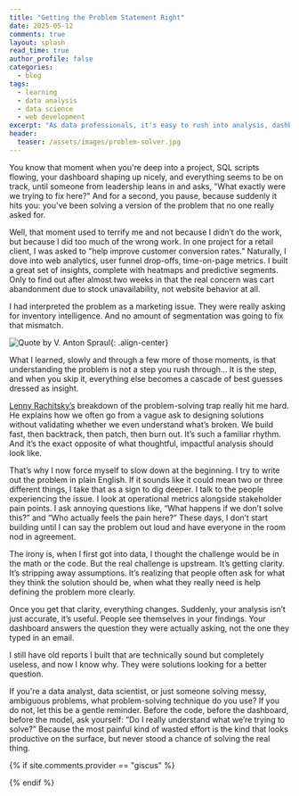 ```yaml
---
title: "Getting the Problem Statement Right"
date: 2025-05-12
comments: true
layout: splash
read_time: true
author_profile: false
categories:
  - blog
tags:
  - learning
  - data analysis
  - data science
  - web development
excerpt: "As data professionals, it's easy to rush into analysis, dashboards, or modeling without first confirming what we're truly trying to solve. "
header:
  teaser: /assets/images/problem-solver.jpg
---
```

You know that moment when you're deep into a project, SQL scripts flowing, your dashboard shaping up nicely, and everything seems to be on track, until someone from leadership leans in and asks, "What exactly were we trying to fix here?" And for a second, you pause, because suddenly it hits you: you've been solving a version of the problem that no one really asked for.

Well, that moment used to terrify me and not because I didn’t do the work, but because I did too much of the wrong work. In one project for a retail client, I was asked to "help improve customer conversion rates." Naturally, I dove into web analytics, user funnel drop-offs, time-on-page metrics. I built a great set of insights, complete with heatmaps and predictive segments. Only to find out after almost two weeks in that the real concern was cart abandonment due to stock unavailability, not website behavior at all.

I had interpreted the problem as a marketing issue. They were really asking for inventory intelligence. And no amount of segmentation was going to fix that mismatch.

![Quote by V. Anton Spraul](/assets/images/problem-statement.jpg){: .align-center}

What I learned, slowly and through a few more of those moments, is that understanding the problem is not a step you rush through… It is the step, and when you skip it, everything else becomes a cascade of best guesses dressed as insight.

[Lenny Rachitsky’s](https://www.lennysnewsletter.com/p/a-three-step-framework-for-solving) breakdown of the problem-solving trap really hit me hard. He explains how we often go from a vague ask to designing solutions without validating whether we even understand what’s broken. We build fast, then backtrack, then patch, then burn out. It’s such a familiar rhythm. And it’s the exact opposite of what thoughtful, impactful analysis should look like.

That’s why I now force myself to slow down at the beginning. I try to write out the problem in plain English. If it sounds like it could mean two or three different things, I take that as a sign to dig deeper. I talk to the people experiencing the issue. I look at operational metrics alongside stakeholder pain points. I ask annoying questions like, “What happens if we don’t solve this?” and “Who actually feels the pain here?” These days, I don’t start building until I can say the problem out loud and have everyone in the room nod in agreement.

The irony is, when I first got into data, I thought the challenge would be in the math or the code. But the real challenge is upstream. It’s getting clarity. It’s stripping away assumptions. It’s realizing that people often ask for what they think the solution should be, when what they really need is help defining the problem more clearly.

Once you get that clarity, everything changes. Suddenly, your analysis isn’t just accurate, it’s useful. People see themselves in your findings. Your dashboard answers the question they were actually asking, not the one they typed in an email.

I still have old reports I built that are technically sound but completely useless, and now I know why. They were solutions looking for a better question.

If you're a data analyst, data scientist, or just someone solving messy, ambiguous problems, what problem-solving technique do you use? If you do not, let this be a gentle reminder. Before the code, before the dashboard, before the model, ask yourself: “Do I really understand what we’re trying to solve?” Because the most painful kind of wasted effort is the kind that looks productive on the surface, but never stood a chance of solving the real thing.

{% if site.comments.provider == "giscus" %}
  <script src="https://giscus.app/client.js"
          data-repo="{{ site.comments.giscus.repo }}"
          data-repo-id="{{ site.comments.giscus.repo_id }}"
          data-category="{{ site.comments.giscus.category }}"
          data-category-id="{{ site.comments.giscus.category_id }}"
          data-mapping="{{ site.comments.giscus.mapping }}"
          data-reactions-enabled="{{ site.comments.giscus.reactions_enabled }}"
          data-emit-metadata="{{ site.comments.giscus.emit_metadata }}"
          data-input-position="{{ site.comments.giscus.input_position }}"
          data-theme="{{ site.comments.giscus.theme }}"
          data-lang="{{ site.comments.giscus.lang }}"
          data-loading="{{ site.comments.giscus.loading }}"
          crossorigin="{{ site.comments.giscus.crossorigin }}"
          async>
  </script>
{% endif %}

